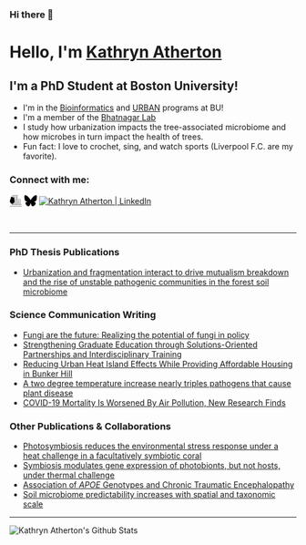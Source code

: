 ### Hi there 👋

# Hello, I'm [Kathryn Atherton][website]

## I'm a PhD Student at Boston University!
- I'm in the [Bioinformatics](https://www.bu.edu/bioinformatics/) and [URBAN](https://sites.bu.edu/urban/) programs at BU!
- I'm a member of the [Bhatnagar Lab](https://microbesatbu.wordpress.com/)
- I study how urbanization impacts the tree-associated microbiome and how microbes in turn impact the health of trees.
- Fun fact: I love to crochet, sing, and watch sports (Liverpool F.C. are my favorite). 

### Connect with me:

[<img align="center" alt="kathrynatherton.com" width="22px" src="logos.png" />][website]
[<img align="center" alt="Kathryn Atherton | BlueSky" width="22px" src="Bluesky--Streamline-Simple-Icons.svg" />][bluesky]
[<img align="center" alt="Kathryn Atherton | LinkedIn" width="22px" src="https://cdn.jsdelivr.net/npm/simple-icons@v3/icons/linkedin.svg" />][linkedin]

<br />

---
### PhD Thesis Publications
<!-- BLOG-POST-LIST:START -->
- [Urbanization and fragmentation interact to drive mutualism breakdown and the rise of unstable pathogenic communities in the forest soil microbiome](https://doi.org/10.1073/pnas.2307519120)
<!-- BLOG-POST-LIST:END -->

### Science Communication Writing
<!-- BLOG-POST-LIST:START -->
- [Fungi are the future: Realizing the potential of fungi in policy](https://sciencepolicyreview.pubpub.org/pub/av7npje2/release/2)
- [Strengthening Graduate Education through Solutions-Oriented Partnerships and Interdisciplinary Training](https://doi.org/10.1186/s42055-024-00074-x)
- [Reducing Urban Heat Island Effects While Providing Affordable Housing in Bunker Hill](https://doi.org/10.38126/JSPG180404)
- [A two degree temperature increase nearly triples pathogens that cause plant disease](https://massivesci.com/notes/soil-health-pathogens-food-agriculture-production/)
- [COVID-19 Mortality Is Worsened By Air Pollution, New Research Finds](https://www.sciencefriday.com/articles/air-pollution-covid/)
<!-- BLOG-POST-LIST:END -->

### Other Publications & Collaborations
<!-- BLOG-POST-LIST:START -->
- [Photosymbiosis reduces the environmental stress response under a heat challenge in a facultatively symbiotic coral](https://doi.org/10.1038/s41598-024-66057-2)
- [Symbiosis modulates gene expression of photobionts, but not hosts, under thermal challenge](https://doi.org/10.1111/mec.17318)
- [Association of _APOE_ Genotypes and Chronic Traumatic Encephalopathy](https://jamanetwork.com/journals/jamaneurology/fullarticle/2793575)
- [Soil microbiome predictability increases with spatial and taxonomic scale](https://doi.org/10.1038/s41559-021-01445-9)
<!-- BLOG-POST-LIST:END -->
---

<img align="left" alt="Kathryn Atherton's Github Stats" src="https://github-readme-stats.vercel.app/api?username=k-atherton&show_icons=true&hide_border=true" />

[website]: https://kathrynatherton.com
[bluesky]: https://bsky.app/profile/k8eatherton.bsky.social
[linkedin]: https://www.linkedin.com/in/kathryn-atherton/
